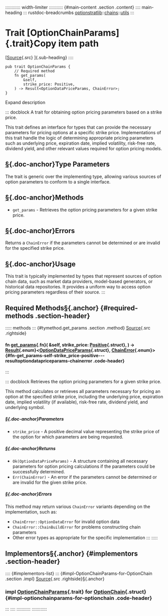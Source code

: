 :::::::::::: width-limiter
::::::::::: {#main-content .section .content}
:::: main-heading
::: rustdoc-breadcrumbs
[optionstratlib](../../index.html)::[chains](../index.html)::[utils](index.html)
:::

# Trait [OptionChainParams]{.trait}Copy item path

[[Source](../../../src/optionstratlib/chains/utils.rs.html#482-509){.src}
]{.sub-heading}
::::

``` {.rust .item-decl}
pub trait OptionChainParams {
    // Required method
    fn get_params(
        &self,
        strike_price: Positive,
    ) -> Result<OptionDataPriceParams, ChainError>;
}
```

Expand description

::: docblock
A trait for obtaining option pricing parameters based on a strike price.

This trait defines an interface for types that can provide the necessary
parameters for pricing options at a specific strike price.
Implementations of this trait handle the logic of determining
appropriate pricing parameters such as underlying price, expiration
date, implied volatility, risk-free rate, dividend yield, and other
relevant values required for option pricing models.

## [§](#type-parameters){.doc-anchor}Type Parameters

The trait is generic over the implementing type, allowing various
sources of option parameters to conform to a single interface.

## [§](#methods){.doc-anchor}Methods

- `get_params` - Retrieves the option pricing parameters for a given
  strike price.

## [§](#errors){.doc-anchor}Errors

Returns a `ChainError` if the parameters cannot be determined or are
invalid for the specified strike price.

## [§](#usage){.doc-anchor}Usage

This trait is typically implemented by types that represent sources of
option chain data, such as market data providers, model-based
generators, or historical data repositories. It provides a uniform way
to access option pricing parameters regardless of their source.
:::

## Required Methods[§](#required-methods){.anchor} {#required-methods .section-header}

::::: methods
::: {#tymethod.get_params .section .method}
[Source](../../../src/optionstratlib/chains/utils.rs.html#508){.src
.rightside}

#### fn [get_params](#tymethod.get_params){.fn}( &self, strike_price: [Positive](../../model/positive/struct.Positive.html "struct optionstratlib::model::positive::Positive"){.struct}, ) -\> [Result](https://doc.rust-lang.org/1.86.0/core/result/enum.Result.html "enum core::result::Result"){.enum}\<[OptionDataPriceParams](struct.OptionDataPriceParams.html "struct optionstratlib::chains::utils::OptionDataPriceParams"){.struct}, [ChainError](../../error/chains/enum.ChainError.html "enum optionstratlib::error::chains::ChainError"){.enum}\> {#fn-get_params-self-strike_price-positive---resultoptiondatapriceparams-chainerror .code-header}
:::

::: docblock
Retrieves the option pricing parameters for a given strike price.

This method calculates or retrieves all parameters necessary for pricing
an option at the specified strike price, including the underlying price,
expiration date, implied volatility (if available), risk-free rate,
dividend yield, and underlying symbol.

##### [§](#parameters){.doc-anchor}Parameters

- `strike_price` - A positive decimal value representing the strike
  price of the option for which parameters are being requested.

##### [§](#returns){.doc-anchor}Returns

- `Ok(OptionDataPriceParams)` - A structure containing all necessary
  parameters for option pricing calculations if the parameters could be
  successfully determined.
- `Err(ChainError)` - An error if the parameters cannot be determined or
  are invalid for the given strike price.

##### [§](#errors-1){.doc-anchor}Errors

This method may return various `ChainError` variants depending on the
implementation, such as:

- `ChainError::OptionDataError` for invalid option data
- `ChainError::ChainBuildError` for problems constructing chain
  parameters
- Other error types as appropriate for the specific implementation
:::
:::::

## Implementors[§](#implementors){.anchor} {#implementors .section-header}

:::: {#implementors-list}
::: {#impl-OptionChainParams-for-OptionChain .section .impl}
[Source](../../../src/optionstratlib/chains/chain.rs.html#2059-2078){.src
.rightside}[§](#impl-OptionChainParams-for-OptionChain){.anchor}

### impl [OptionChainParams](trait.OptionChainParams.html "trait optionstratlib::chains::utils::OptionChainParams"){.trait} for [OptionChain](../chain/struct.OptionChain.html "struct optionstratlib::chains::chain::OptionChain"){.struct} {#impl-optionchainparams-for-optionchain .code-header}
:::
::::
:::::::::::
::::::::::::

